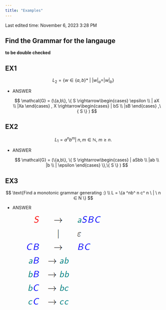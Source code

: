 ```yaml
---
title: "Examples"
---
```

Last edited time: November 6, 2023 3:28 PM

## Find the Grammar for the langauge

**to be double checked**

## EX1

$$
L_2 = \{w ∈ \{a, b \}* \ | \ |w|_a = |w|_b
\}
$$

- ANSWER
    
    $$
    \mathcal{G} = (\{a,b\},  \{ S \rightarrow\begin{cases}  \epsilon \\
    | aX \\ |Xa
    \end{cases} ,  X \rightarrow\begin{cases}  
    | bS \\ |sB
    \end{cases} ,\{ S \} ) 
    $$
    

## EX2

$$
L_1 = {a^nb^m | \ n, m ∈ \mathbb{N},\ m ≥ n}.
$$

- ANSWER
    
    $$
    \mathcal{G} = (\{a,b\},  \{ S \rightarrow\begin{cases}  
    | aSbb \\ |ab \\ |b \\ | \epsilon
    \end{cases} \},\{ S \} ) 
    $$
    

## EX3

$$
\text{Find a monotonic grammar generating :} \\  L = \{a
^nb^
n
c^
n \ 
| \ n ∈ N  \}
$$

- ANSWER
    
    ![Untitled](Examples/Untitled.png)
